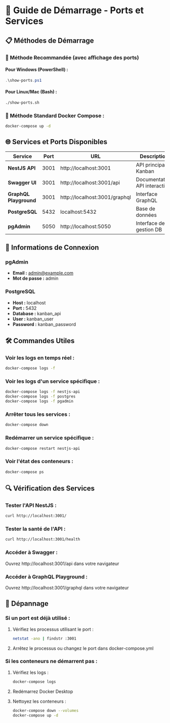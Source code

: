 # 🚀 Guide de Démarrage - Ports et Services

## 📋 Méthodes de Démarrage

### 🎯 Méthode Recommandée (avec affichage des ports)

#### Pour Windows (PowerShell) :
```powershell
.\show-ports.ps1
```

#### Pour Linux/Mac (Bash) :
```bash
./show-ports.sh
```

### 🔧 Méthode Standard Docker Compose :
```bash
docker-compose up -d
```

## 🌐 Services et Ports Disponibles

| Service | Port | URL | Description |
|---------|------|-----|-------------|
| **NestJS API** | 3001 | http://localhost:3001 | API principale Kanban |
| **Swagger UI** | 3001 | http://localhost:3001/api | Documentation API interactive |
| **GraphQL Playground** | 3001 | http://localhost:3001/graphql | Interface GraphQL |
| **PostgreSQL** | 5432 | localhost:5432 | Base de données |
| **pgAdmin** | 5050 | http://localhost:5050 | Interface de gestion DB |

## 🔑 Informations de Connexion

### pgAdmin
- **Email :** admin@example.com
- **Mot de passe :** admin

### PostgreSQL
- **Host :** localhost
- **Port :** 5432
- **Database :** kanban_api
- **User :** kanban_user
- **Password :** kanban_password

## 🛠️ Commandes Utiles

### Voir les logs en temps réel :
```bash
docker-compose logs -f
```

### Voir les logs d'un service spécifique :
```bash
docker-compose logs -f nestjs-api
docker-compose logs -f postgres
docker-compose logs -f pgadmin
```

### Arrêter tous les services :
```bash
docker-compose down
```

### Redémarrer un service spécifique :
```bash
docker-compose restart nestjs-api
```

### Voir l'état des conteneurs :
```bash
docker-compose ps
```

## 🔍 Vérification des Services

### Tester l'API NestJS :
```bash
curl http://localhost:3001/
```

### Tester la santé de l'API :
```bash
curl http://localhost:3001/health
```

### Accéder à Swagger :
Ouvrez http://localhost:3001/api dans votre navigateur

### Accéder à GraphQL Playground :
Ouvrez http://localhost:3001/graphql dans votre navigateur

## 🚨 Dépannage

### Si un port est déjà utilisé :
1. Vérifiez les processus utilisant le port :
   ```bash
   netstat -ano | findstr :3001
   ```

2. Arrêtez le processus ou changez le port dans docker-compose.yml

### Si les conteneurs ne démarrent pas :
1. Vérifiez les logs :
   ```bash
   docker-compose logs
   ```

2. Redémarrez Docker Desktop

3. Nettoyez les conteneurs :
   ```bash
   docker-compose down --volumes
   docker-compose up -d
   ```